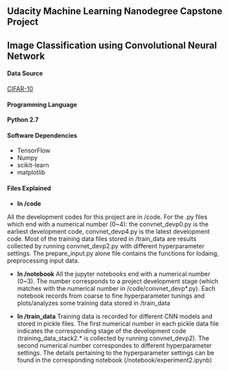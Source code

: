 ## Udacity Machine Learning Nanodegree Capstone Project
## Image Classification using Convolutional Neural Network

#### Data Source
[CIFAR-10](http://www.cs.utoronto.ca/~kriz/cifar.html)

#### Programming Language
**Python 2.7**

#### Software Dependencies
- TensorFlow
- Numpy
- scikit-learn
- matplotlib

#### Files Explained
- **In /code**

All the development codes for this project are in /code. For the .py files which end with a numerical number (0~4): the convnet_devp0.py is the earliest development code, convnet_devp4.py is the latest development code. Most of the training data files stored in /train_data are results collected by running convnet_devp2.py with different hyperparameter settings. The prepare_input.py alone file contains the functions for lodaing, preprocessing input data. 

- **In /notebook**
All the jupyter notebooks end with a numerical number (0~3). The number corresponds to a project development stage (which matches with the numerical number in /code/convnet_devp*.py). Each notebook records from coarse to fine hyperparameter tunings and plots/analyzes some training data stored in /train_data

- **In /train_data**
Training data is recorded for different CNN models and stored in pickle files. The first numerical number in each pickle data file indicates the corresponding stage of the development code (training_data_stack2.* is collected by running convnet_devp2). The second numerical number correspondes to different hyperparameter settings. The details pertaining to the hyperparameter settings can be found in the corresponding notebook (/notebook/experiment2.ipynb)


